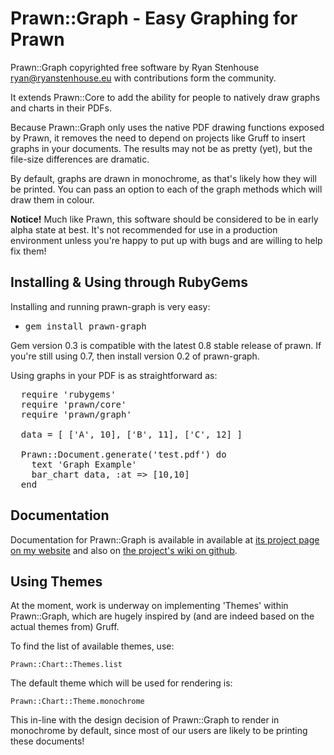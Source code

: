 # Prawn::Graph - Easy Graphing for Prawn

Prawn::Graph copyrighted free software by Ryan Stenhouse
<ryan@ryanstenhouse.eu> with contributions form the community.

It extends Prawn::Core to add the ability for people to natively
draw graphs and charts in their PDFs.

Because Prawn::Graph only uses the native PDF drawing functions
exposed by Prawn, it removes the need to depend on projects like
Gruff to insert graphs in your documents. The results may not be
as pretty (yet), but the file-size differences are dramatic.

By default, graphs are drawn in monochrome, as that's likely how
they will be printed. You can pass an option to each of the graph
methods which will draw them in colour.

**Notice!** Much like Prawn, this software should be considered to
be in early alpha state at best. It's not recommended for use in 
a production environment unless you're happy to put up with bugs and
are willing to help fix them!

## Installing & Using through RubyGems

Installing and running prawn-graph is very easy:

  * <tt>gem install prawn-graph</tt>

Gem version 0.3 is compatible with the latest 0.8 stable release
of prawn. If you're still using 0.7, then install version 0.2 of
prawn-graph.

Using graphs in your PDF is as straightforward as:

<pre>
  require 'rubygems'
  require 'prawn/core'
  require 'prawn/graph'

  data = [ ['A', 10], ['B', 11], ['C', 12] ]

  Prawn::Document.generate('test.pdf') do
    text 'Graph Example'
    bar_chart data, :at => [10,10]
  end
</pre>

## Documentation

Documentation for Prawn::Graph is available in available at [its project page on my website][2] and also 
on [the project's wiki on github][1]. 

## Using Themes

At the moment, work is underway on implementing 'Themes' within
Prawn::Graph, which are hugely inspired by (and are indeed based on
the actual themes from) Gruff. 

To find the list of available themes, use:

    Prawn::Chart::Themes.list 

The default theme which will be used for rendering is:

    Prawn::Chart::Theme.monochrome

This in-line with the design decision of Prawn::Graph to render in
monochrome by default, since most of our users are likely to be 
printing these documents!

[1]: http://wiki.github.com/HHRy/prawn-graph/
[2]: http://bit.ly/aKNukb

